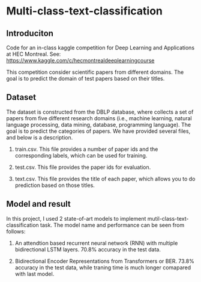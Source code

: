 # Multi-class-text-classification
## Introduciton 
Code for an in-class kaggle competition for Deep Learning and Applications at HEC Montreal. See: https://www.kaggle.com/c/hecmontrealdeeplearningcourse

This competition consider scientific papers from different domains. The goal is to predict the domain of test papers based on their titles.

## Dataset 
The dataset is constructed from the DBLP database, where collects a set of papers from five different research domains (i.e., machine learning, natural language processing, data mining, database, programming language). The goal is to predict the categories of papers. We have provided several files, and below is a description.

1. train.csv. This file provides a number of paper ids and the corresponding labels, which can be used for training.

2. test.csv. This file provides the paper ids for evaluation.

3. text.csv. This file provides the title of each paper, which allows you to do prediction based on those titles.

## Model and result 
In this project, I used 2 state-of-art models to implement mutil-class-text-classification task. The model name and performance can be seen from follows: 

1. An attendtion based recurrent neural network (RNN) with multiple bidirectional LSTM layers. 70.8% accuracy in the test data.

2. Bidirectional Encoder Representations from Transformers or BER. 73.8% accuracy in the test data, while traning time is much longer comapared with last model.


